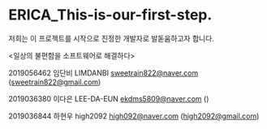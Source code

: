 # ERICA_This-is-our-first-step.
저희는 이 프로젝트를 시작으로 진정한 개발자로 발돋움하고자 합니다.

<일상의 불편함을 소프트웨어로 해결하다>

2019056462 임단비 LIMDANBI sweetrain822@naver.com (sweetrain822@gmail.com)

2019036380 이다은 LEE-DA-EUN ekdms5809@naver.com ()

2019036844 하현우 high2092 high092@naver.com (high2092@gmail.com)
